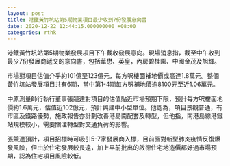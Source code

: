 ```yaml
---
layout: post
title: 港鐵黃竹坑站第5期物業項目最少收到7份發展意向書
date: 2020-12-22 12:44:15.000000000 +08:00
categories: rthk
---
```


港鐵黃竹坑站第5期物業發展項目下午截收發展意向。現場消息指，截至中午收到最少7份發展商遞交的意向書，包括華懋、英皇，內房碧桂園、中國金茂及旭輝。

市場對項目估值介乎約101億至123億元，每方呎樓面補地價或高達1.8萬元。整個黃竹坑站發展項目共有6期，當中第1-4期每方呎補地價逾8100元至近1.06萬元。

中原測量師行執行董事張競達對項目的估值貼近市場預期下限，預計每方呎樓面地價約1.6萬元，估值近102億元，預計興建中小型單位。他認為，項目景觀普通，有市區及鐵路優勢，施政報告亦計劃改善港島南配套及轉型，但他指，南港島線港鐵站規模較小，需要關注轉型對交通負荷的影響。

張競達預計，項目招標時可吸引5-7家發展商入標，目前面對新型肺炎疫情反復爆發風險，但由於住宅發展較長遠，加上早前批出的啟德住宅地造價都好過市場預期，認為住宅項目風險較低。
